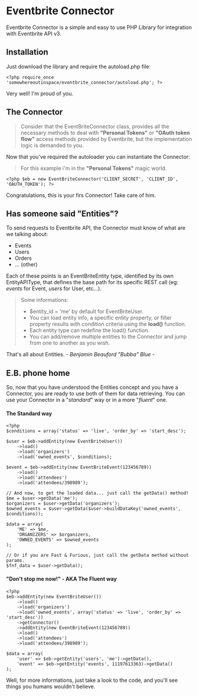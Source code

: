 Eventbrite Connector
====================

Eventbrite Connector is a simple and easy to use PHP Library for integration with Eventbrite API v3.

## Installation ##
Just download the library and require the autoload.php file:

    <?php require_once 'somewhereoutinspace/eventbrite_connector/autoload.php'; ?>

Very well! I'm proud of you.

## The Connector ##

> Consider that the EventBriteConnector class, provides all the necessary methods to deal with **"Personal Tokens"** or **"OAuth token flow"** access methods provided by Eventbrite, but the implementation logic is demanded to you. 

Now that you've required the autoloader you can instantiate the Connector:
> For this example i'm in the **"Personal Tokens"** magic world.

    <?php $eb = new EventBriteConnector('CLIENT_SECRET', 'CLIENT_ID', 'OAUTH_TOKEN'); ?>
    
Congratulations, this is your firs Connector! Take care of him.

## Has someone said "Entities"? ##
To send requests to Eventbrite API, the Connector must know of what are we talking about:

 - Events
 - Users
 - Orders
 - ... (other)
 
Each of these points is an EventBriteEntity type, identified by its own EntityAPIType, that defines the base path for its specific REST call (eg: *events* for Event, *users* for User, etc...).
> Some informations:
> - $entity_id = 'me' by default for EventBriteUser.
> - You can load entity info, a specific entity property, or filter property results with condition criteria using the **load()** function.
> - Each entity type can redefine the load() function.
> - You can add/remove multiple entities to the Connector and jump from one to another as you wish.

That's all about Entities.
*- Benjamin Beauford "Bubba" Blue -*

## E.B. phone home ##
So, now that you have understood the Entities concept and you have a Connector, you are ready to use both of them for data retrieving.
You can use your Connector in a "*standard*" way or in a more "*fluent*" one. 

#### The Standard way ####

    <?php 
    $conditions = array('status' => 'live', 'order_by' => 'start_desc');
    
    $user = $eb->addEntity(new EventBriteUser())
        ->load()
        ->load('organizers')
        ->load('owned_events', $conditions);
        
    $event = $eb->addEntity(new EventBriteEvent(123456789))
        ->load()
        ->load('attendees')
        ->load('attendees/398989');
        
    // And now, to get the loaded data... just call the getData() method!
    $me = $user->getData('me');
    $organizers = $user->getData('organizers');
    $owned_events = $user->getData($user->buildDataKey('owned_events', $conditions));
    
    $data = array(
        'ME' => $me,
        'ORGANIZERS' => $organizers,
        'OWNED_EVENTS' => $owned_events
    );
    
    // Or if you are Fast & Furious, just call the getData method without params. 
    $fnf_data = $user->getData();

#### "Don't stop me now!" - AKA The Fluent way ####

    <?php
    $eb->addEntity(new EventBriteUser())
        ->load()
        ->load('organizers')
        ->load('owned_events', array('status' => 'live', 'order_by' => 'start_desc'))
        ->getConnector()
        ->addEntity(new EventBriteEvent(123456789))
        ->load()
        ->load('attendees')
        ->load('attendees/398989');
        
    $data = array(
        'user' => $eb->getEntity('users', 'me')->getData(),
        'event' => $eb->getEntity('events', 11197613363)->getData()
    );

Well, for more informations, just take a look to the code, and you'll see things you humans wouldn't believe.